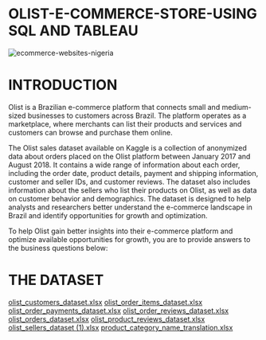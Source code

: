 # OLIST-E-COMMERCE-STORE-USING SQL AND TABLEAU

![ecommerce-websites-nigeria](https://github.com/Hykze1/OLIST-E-COMMERCE-STORE-/assets/100960483/e75c3410-fe12-4477-b436-aa56d3fc3b89)

# INTRODUCTION
Olist is a Brazilian e-commerce platform that connects small and medium-sized businesses to customers across Brazil. The platform operates as a marketplace, where merchants can list their products and services and customers can browse and purchase them online. 

The Olist sales dataset available on Kaggle is a collection of anonymized data about orders placed on the Olist platform between January 2017 and August 2018. It contains a wide range of information about each order, including the order date, product details, payment and shipping information, customer and seller IDs, and customer reviews. The dataset also includes information about the sellers who list their products on Olist, as well as data on customer behavior and demographics. The dataset is designed to help analysts and researchers better understand the e-commerce landscape in Brazil and identify opportunities for growth and optimization. 

To help Olist gain better insights into their e-commerce platform and optimize available opportunities for growth, you are to provide answers to the business questions below:

# THE DATASET


[olist_customers_dataset.xlsx](https://github.com/Hykze1/OLIST-E-COMMERCE-STORE-/files/12190322/olist_customers_dataset.xlsx)
[olist_order_items_dataset.xlsx](https://github.com/Hykze1/OLIST-E-COMMERCE-STORE-/files/12190323/olist_order_items_dataset.xlsx)
[olist_order_payments_dataset.xlsx](https://github.com/Hykze1/OLIST-E-COMMERCE-STORE-/files/12190324/olist_order_payments_dataset.xlsx)
[olist_order_reviews_dataset.xlsx](https://github.com/Hykze1/OLIST-E-COMMERCE-STORE-/files/12190325/olist_order_reviews_dataset.xlsx)
[olist_orders_dataset.xlsx](https://github.com/Hykze1/OLIST-E-COMMERCE-STORE-/files/12190326/olist_orders_dataset.xlsx)
[olist_product_reviews_dataset.xlsx](https://github.com/Hykze1/OLIST-E-COMMERCE-STORE-/files/12190327/olist_product_reviews_dataset.xlsx)
[olist_sellers_dataset (1).xlsx](https://github.com/Hykze1/OLIST-E-COMMERCE-STORE-/files/12190328/olist_sellers_dataset.1.xlsx)
[product_category_name_translation.xlsx](https://github.com/Hykze1/OLIST-E-COMMERCE-STORE-/files/12190329/product_category_name_translation.xlsx)



